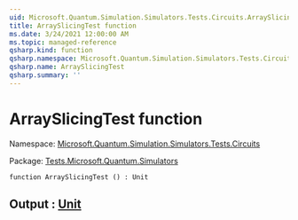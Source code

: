 ```yaml
---
uid: Microsoft.Quantum.Simulation.Simulators.Tests.Circuits.ArraySlicingTest
title: ArraySlicingTest function
ms.date: 3/24/2021 12:00:00 AM
ms.topic: managed-reference
qsharp.kind: function
qsharp.namespace: Microsoft.Quantum.Simulation.Simulators.Tests.Circuits
qsharp.name: ArraySlicingTest
qsharp.summary: ''
---
```


# ArraySlicingTest function

Namespace: [Microsoft.Quantum.Simulation.Simulators.Tests.Circuits](xref:Microsoft.Quantum.Simulation.Simulators.Tests.Circuits)

Package: [Tests.Microsoft.Quantum.Simulators](https://nuget.org/packages/Tests.Microsoft.Quantum.Simulators)




```qsharp
function ArraySlicingTest () : Unit
```


## Output : [Unit](xref:microsoft.quantum.lang-ref.unit)

